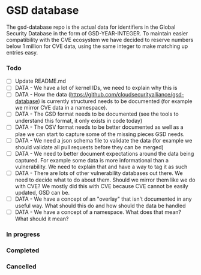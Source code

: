 # GSD database

The gsd-database repo is the actual data for identifiers in the Global Security Database in the form of GSD-YEAR-INTEGER. To maintain easier compatibility with the CVE ecosystem we have decided to reserve numbers below 1 million for CVE data, using the same integer to make matching up entries easy.

### Todo
- [ ] Update README.md
- [ ] DATA - We have a lot of kernel IDs, we need to explain why this is
- [ ] DATA - How the data (https://github.com/cloudsecurityalliance/gsd-database) is currently structured needs to be documented (for example we mirror CVE data in a namespace).
- [ ] DATA - The GSD format needs to be documented (see the tools to understand this format, it only exists in code today)
- [ ] DATA - The OSV format needs to be better documented as well as a plae we can start to capture some of the missing pieces GSD needs.
- [ ] DATA - We need a json schema file to validate the data (for example we should validate all pull requests before they can be merged)
- [ ] DATA - We need to better document expectations around the data being captured. For example some data is more informational than a vulnerability. We need to explain that and have a way to tag it as such
- [ ] DATA - There are lots of other vulnerability databases out there. We need to decide what to do about them. Should we mirror them like we do with CVE? We mostly did this with CVE because CVE cannot be easily updated, GSD can be.
- [ ] DATA - We have a concept of an "overlay" that isn't documented in any useful way. What should this do and how should the data be handled
- [ ] DATA - We have a concept of a namespace. What does that mean? What should it mean?

### In progress

### Completed

### Cancelled
